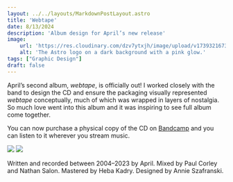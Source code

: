 ```yaml
---
layout: ../../layouts/MarkdownPostLayout.astro
title: 'Webtape'
date: 8/13/2024
description: 'Album design for April’s new release'
image:
    url: 'https://res.cloudinary.com/dzv7ytxjh/image/upload/v1739321673/66bc5f7600c8c739c07a2664_april-webtape-album-md-1_ae39oj.jpg'
    alt: 'The Astro logo on a dark background with a pink glow.'
tags: ["Graphic Design"]
draft: false
---
```


April’s second album, _webtape_, is officially out! I worked closely with the band to design the CD and ensure the packaging visually represented _webtape_ conceptually, much of which was wrapped in layers of nostalgia. So much love went into this album and it was inspiring to see full album come together. 

You can now purchase a physical copy of the CD on [Bandcamp](https://listentoapril.bandcamp.com/album/webtape) and you can listen to it wherever you stream music.

<img class="blog-post-image-lg" src="https://res.cloudinary.com/dzv7ytxjh/image/upload/f_auto,q_80/v1739321673/66bc5f7600c8c739c07a2664_april-webtape-album-md-1_ae39oj.jpg">

<img class="blog-post-image-lg" src="https://res.cloudinary.com/dzv7ytxjh/image/upload/f_auto,q_60/v1738967075/april-webtape-2_sgwiuq.jpg">


Written and recorded between 2004–2023 by April.
Mixed by Paul Corley and Nathan Salon. Mastered by Heba Kadry. Designed by Annie Szafranski.